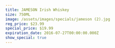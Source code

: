 ```yaml
---
title: JAMESON Irish Whiskey
size: 750ML
image: /assets/images/specials/jameson (2).jpg
reg_price: $23.99
special_price: $19.99
expiration_date: 2016-07-27T00:00:00.000Z
show_special: true
---
```



